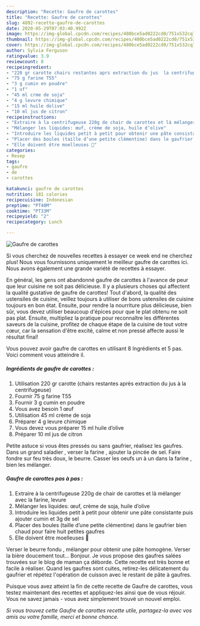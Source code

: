 ```yaml
---
description: "Recette: Gaufre de carottes"
title: "Recette: Gaufre de carottes"
slug: 4892-recette-gaufre-de-carottes
date: 2020-05-29T07:03:40.992Z
image: https://img-global.cpcdn.com/recipes/480bce5ad0222cd0/751x532cq70/gaufre-de-carottes-photo-principale-de-la-recette.jpg
thumbnail: https://img-global.cpcdn.com/recipes/480bce5ad0222cd0/751x532cq70/gaufre-de-carottes-photo-principale-de-la-recette.jpg
cover: https://img-global.cpcdn.com/recipes/480bce5ad0222cd0/751x532cq70/gaufre-de-carottes-photo-principale-de-la-recette.jpg
author: Sylvia Ferguson
ratingvalue: 3.9
reviewcount: 8
recipeingredient:
- "220 gr carotte chairs restantes aprs extraction du jus  la centrifugeuse"
- "75 g farine T55"
- "3 g cumin en poudre"
- "1 uf"
- "45 ml crme de soja"
- "4 g levure chimique"
- "15 ml huile dolive"
- "10 ml jus de citron"
recipeinstructions:
- "Extraire à la centrifugeuse 220g de chair de carottes et là mélanger avec la farine, levure"
- "Mélanger les liquides: œuf, crème de soja, huile d’olive"
- "Introduire les liquides petit à petit pour obtenir une pâte consistante puis ajouter cumin et 3g de sel"
- "Placer des boules (taille d’une petite clémentine) dans le gaufrier bien chaud pour faire huit petites gaufres"
- "Elle doivent être moelleuses 🤗"
categories:
- Resep
tags:
- gaufre
- de
- carottes

katakunci: gaufre de carottes 
nutrition: 181 calories
recipecuisine: Indonesian
preptime: "PT40M"
cooktime: "PT33M"
recipeyield: "2"
recipecategory: Lunch

---
```



![Gaufre de carottes](https://img-global.cpcdn.com/recipes/480bce5ad0222cd0/751x532cq70/gaufre-de-carottes-photo-principale-de-la-recette.jpg)

Si vous cherchez de nouvelles recettes à essayer ce week end ne cherchez plus! Nous vous fournissons uniquement le meilleur gaufre de carottes ici. Nous avons également une grande variété de recettes à essayer.

En général, les gens ont abandonné gaufre de carottes à l'avance de peur que leur cuisine ne soit pas délicieuse. Il y a plusieurs choses qui affectent la qualité gustative de gaufre de carottes! Tout d'abord, la qualité des ustensiles de cuisine, veillez toujours à utiliser de bons ustensiles de cuisine toujours en bon état. Ensuite, pour rendre la nourriture plus délicieuse, bien sûr, vous devez utiliser beaucoup d'épices pour que le plat obtenu ne soit pas plat. Ensuite, multipliez la pratique pour reconnaître les différentes saveurs de la cuisine, profitez de chaque étape de la cuisine de tout votre cœur, car la sensation d'être excité, calme et non pressé affecte aussi le résultat final!

<!--inarticleads1-->

Vous pouvez avoir gaufre de carottes en utilisant 8 Ingrédients et 5 pas. Voici comment vous atteindre il.

##### Ingrédients de gaufre de carottes :

1. Utilisation 220 gr carotte (chairs restantes après extraction du jus à la centrifugeuse)
1. Fournir 75 g farine T55
1. Fournir 3 g cumin en poudre
1. Vous avez besoin 1 œuf
1. Utilisation 45 ml crème de soja
1. Préparer 4 g levure chimique
1. Vous devez vous préparer 15 ml huile d’olive
1. Préparer 10 ml jus de citron


Petite astuce si vous êtes pressés ou sans gaufrier, réalisez les gaufres. Dans un grand saladier , verser la farine , ajouter la pincée de sel. Faire fondre sur feu très doux, le beurre. Casser les oeufs un à un dans la farine , bien les mélanger. 

<!--inarticleads2-->

##### Gaufre de carottes pas à pas :

1. Extraire à la centrifugeuse 220g de chair de carottes et là mélanger avec la farine, levure
1. Mélanger les liquides: œuf, crème de soja, huile d’olive
1. Introduire les liquides petit à petit pour obtenir une pâte consistante puis ajouter cumin et 3g de sel
1. Placer des boules (taille d’une petite clémentine) dans le gaufrier bien chaud pour faire huit petites gaufres
1. Elle doivent être moelleuses 🤗


Verser le beurre fondu , mélanger pour obtenir une pâte homogène. Verser la bière doucement tout… Bonjour. Je vous propose des gaufres salées trouvées sur le blog de maman ça déborde. Cette recette est très bonne et facile à réaliser. Quand les gaufres sont cuites, retirez-les délicatement du gaufrier et répétez l&#39;opération de cuisson avec le restant de pâte à gaufres. 

<!--inarticleads1-->

<p>
Puisque vous avez atteint la fin de cette recette de Gaufre de carottes, vous testez maintenant des recettes et appliquez-les ainsi que de vous réjouir. Vous ne savez jamais - vous avez simplement trouvé un nouvel emploi.
</p>

<p>
<i>Si vous trouvez cette Gaufre de carottes recette utile, partagez-la avec vos amis ou votre famille, merci et bonne chance.</i>
</p>
